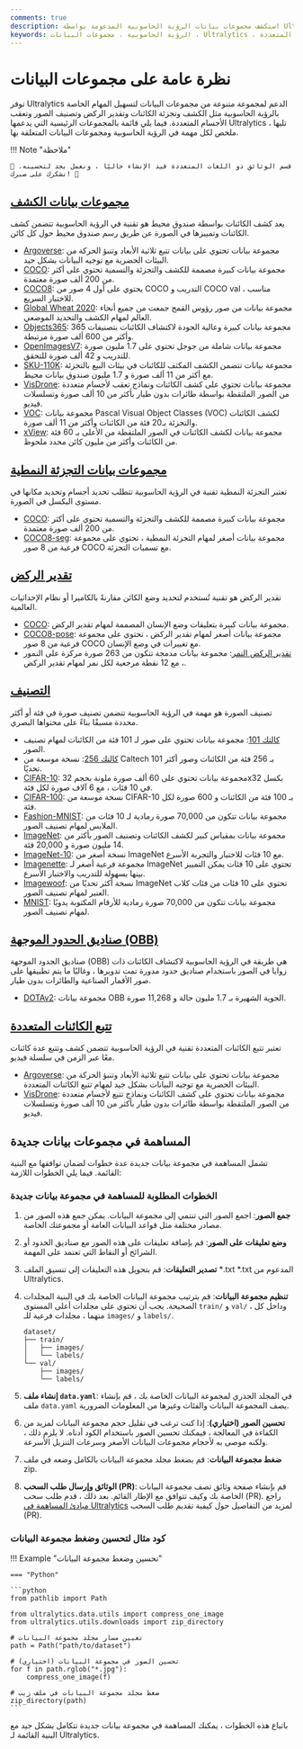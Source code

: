 ```yaml
---
comments: true
description: استكشف مجموعات بيانات الرؤية الحاسوبية المدعومة بواسطة Ultralytics لكشف الكائنات وتجزئة الصور وتقدير الركض وتصنيف الصور وتعقب الأجسام المتعددة.
keywords: الرؤية الحاسوبية ، مجموعات البيانات ، Ultralytics ، يوه ، كشف الكائنات ، تجزئة النموذج ، تقدير الركض ، تصنيف الصور ، تعقب الأجسام المتعددة
---
```


# نظرة عامة على مجموعات البيانات

توفر Ultralytics الدعم لمجموعة متنوعة من مجموعات البيانات لتسهيل المهام الخاصة بالرؤية الحاسوبية مثل الكشف وتجزئة الكائنات وتقدير الركض وتصنيف الصور وتعقب الأجسام المتعددة. فيما يلي قائمة بالمجموعات الرئيسية التي يدعمها Ultralytics ، تليها ملخص لكل مهمة في الرؤية الحاسوبية ومجموعات البيانات المتعلقة بها.

!!! Note "ملاحظة"

    🚧 قسم الوثائق ذو اللغات المتعددة قيد الإنشاء حاليًا ، ونعمل بجد لتحسينه. نشكرك على صبرك! 🙏

## [مجموعات بيانات الكشف](../../datasets/detect/index.md)

يعد كشف الكائنات بواسطة صندوق محيط هو تقنية في الرؤية الحاسوبية تتضمن كشف الكائنات وتمييزها في الصورة عن طريق رسم صندوق محيط حول كل كائن.

- [Argoverse](../../datasets/detect/argoverse.md): مجموعة بيانات تحتوي على بيانات تتبع ثلاثية الأبعاد وتنبؤ الحركة من البيئات الحضرية مع توجيه البيانات بشكل جيد.
- [COCO](../../datasets/detect/coco.md): مجموعة بيانات كبيرة مصممة للكشف والتجزئة والتسمية تحتوي على أكثر من 200 ألف صورة معتمدة.
- [COCO8](../../datasets/detect/coco8.md): يحتوي على أول 4 صور من COCO التدريب و COCO val ، مناسب للاختبار السريع.
- [Global Wheat 2020](../../datasets/detect/globalwheat2020.md): مجموعة بيانات من صور رؤوس القمح جمعت من جميع أنحاء العالم لمهام الكشف والتحديد الموضعي.
- [Objects365](../../datasets/detect/objects365.md): مجموعة بيانات كبيرة وعالية الجودة لاكتشاف الكائنات بتصنيفات 365 وأكثر من 600 ألف صورة مرتبطة.
- [OpenImagesV7](../../datasets/detect/open-images-v7.md): مجموعة بيانات شاملة من جوجل تحتوي على 1.7 مليون صورة للتدريب و 42 ألف صورة للتحقق.
- [SKU-110K](../../datasets/detect/sku-110k.md): مجموعة بيانات تتضمن الكشف المكثف للكائنات في بيئات البيع بالتجزئة مع أكثر من 11 ألف صورة و 1.7 مليون صندوق بيانات محيط.
- [VisDrone](../../datasets/detect/visdrone.md): مجموعة بيانات تحتوي على كشف الكائنات ونماذج تعقب لأجسام متعددة من الصور الملتقطة بواسطة طائرات بدون طيار بأكثر من 10 ألف صورة وتسلسلات فيديو.
- [VOC](../../datasets/detect/voc.md): مجموعة بيانات Pascal Visual Object Classes (VOC) لكشف الكائنات والتجزئة بـ20 فئة من الكائنات وأكثر من 11 ألف صورة.
- [xView](../../datasets/detect/xview.md): مجموعة بيانات لكشف الكائنات في الصور الملتقطة من الأعلى بـ 60 فئة من الكائنات وأكثر من مليون كائن محدد ملحوظ.

## [مجموعات بيانات التجزئة النمطية](../../datasets/segment/index.md)

تعتبر التجزئة النمطية تقنية في الرؤية الحاسوبية تتطلب تحديد أجسام وتحديد مكانها في مستوى البكسل في الصورة.

- [COCO](../../datasets/segment/coco.md): مجموعة بيانات كبيرة مصممة للكشف والتجزئة والتسمية تحتوي على أكثر من 200 ألف صورة معتمدة.
- [COCO8-seg](../../datasets/segment/coco8-seg.md): مجموعة بيانات أصغر لمهام التجزئة النمطية ، تحتوي على مجموعة فرعية من 8 صور COCO مع تسميات التجزئة.

## [تقدير الركض](../../datasets/pose/index.md)

تقدير الركض هو تقنية تُستخدم لتحديد وضع الكائن مقارنةً بالكاميرا أو نظام الإحداثيات العالمية.

- [COCO](../../datasets/pose/coco.md): مجموعة بيانات كبيرة بتعليقات وضع الإنسان المصممة لمهام تقدير الركض.
- [COCO8-pose](../../datasets/pose/coco8-pose.md): مجموعة بيانات أصغر لمهام تقدير الركض ، تحتوي على مجموعة فرعية من 8 صور COCO مع تغييرات في وضع الإنسان.
- [تقدير الركض النمر](../../datasets/pose/tiger-pose.md): مجموعة بيانات مدمجة تتكون من 263 صورة مركزة على النمور ، مع 12 نقطة مرجعية لكل نمر لمهام تقدير الركض.

## [التصنيف](../../datasets/classify/index.md)

تصنيف الصورة هو مهمة في الرؤية الحاسوبية تتضمن تصنيف صورة في فئة أو أكثر محددة مسبقًا بناءً على محتواها البصري.

- [كالتك 101](../../datasets/classify/caltech101.md): مجموعة بيانات تحتوي على صور لـ 101 فئة من الكائنات لمهام تصنيف الصور.
- [كالتك 256](../../datasets/classify/caltech256.md): نسخة موسعة من Caltech 101 بـ 256 فئة من الكائنات وصور أكثر تحديًا.
- [CIFAR-10](../../datasets/classify/cifar10.md): مجموعة بيانات تحتوي على 60 ألف صورة ملونة بحجم 32x32 بكسل في 10 فئات ، مع 6 آلاف صورة لكل فئة.
- [CIFAR-100](../../datasets/classify/cifar100.md): نسخة موسعة من CIFAR-10 بـ 100 فئة من الكائنات و 600 صورة لكل فئة.
- [Fashion-MNIST](../../datasets/classify/fashion-mnist.md): مجموعة بيانات تتكون من 70,000 صورة رمادية لـ 10 فئات من الملابس لمهام تصنيف الصور.
- [ImageNet](../../datasets/classify/imagenet.md): مجموعة بيانات بمقياس كبير لكشف الكائنات وتصنيف الصور بأكثر من 14 مليون صورة و 20,000 فئة.
- [ImageNet-10](../../datasets/classify/imagenet10.md): نسخة أصغر من ImageNet مع 10 فئات للاختبار والتجربة الأسرع.
- [Imagenette](../../datasets/classify/imagenette.md): مجموعة فرعية أصغر لـ ImageNet تحتوي على 10 فئات يمكن التمييز بينها بسهولة للتدريب والاختبار الأسرع.
- [Imagewoof](../../datasets/classify/imagewoof.md): نسخة أكثر تحديًا من ImageNet تحتوي على 10 فئات من فئات كلاب العنبر لمهام تصنيف الصور.
- [MNIST](../../datasets/classify/mnist.md): مجموعة بيانات تتكون من 70,000 صورة رمادية للأرقام المكتوبة يدويًا لمهام تصنيف الصور.

## [صناديق الحدود الموجهة (OBB)](../../datasets/obb/index.md)

صناديق الحدود الموجهة (OBB) هي طريقة في الرؤية الحاسوبية لاكتشاف الكائنات ذات زوايا في الصور باستخدام صناديق حدود مدورة تمت تدويرها ، وغالبًا ما يتم تطبيقها على صور الأقمار الصناعية والطائرات بدون طيار.

- [DOTAv2](../../datasets/obb/dota-v2.md): مجموعة بيانات OBB الجوية الشهيرة بـ 1.7 مليون حالة و 11,268 صورة.

## [تتبع الكائنات المتعددة](../../datasets/track/index.md)

تعتبر تتبع الكائنات المتعددة تقنية في الرؤية الحاسوبية تتضمن كشف وتتبع عدة كائنات معًا عبر الزمن في سلسلة فيديو.

- [Argoverse](../../datasets/detect/argoverse.md): مجموعة بيانات تحتوي على بيانات تتبع ثلاثية الأبعاد وتنبؤ الحركة من البيئات الحضرية مع توجيه البيانات بشكل جيد لمهام تتبع الكائنات المتعددة.
- [VisDrone](../../datasets/detect/visdrone.md): مجموعة بيانات تحتوي على كشف الكائنات ونماذج تتبع لأجسام متعددة من الصور الملتقطة بواسطة طائرات بدون طيار بأكثر من 10 ألف صورة وتسلسلات فيديو.

## المساهمة في مجموعات بيانات جديدة

تشمل المساهمة في مجموعة بيانات جديدة عدة خطوات لضمان توافقها مع البنية القائمة. فيما يلي الخطوات اللازمة:

### الخطوات المطلوبة للمساهمة في مجموعة بيانات جديدة

1. **جمع الصور**: اجمع الصور التي تنتمي إلى مجموعة البيانات. يمكن جمع هذه الصور من مصادر مختلفة مثل قواعد البيانات العامة أو مجموعتك الخاصة.

2. **وضع تعليقات على الصور**: قم بإضافة تعليقات على هذه الصور مع صناديق الحدود أو الشرائح أو النقاط التي تعتمد على المهمة.

3. **تصدير التعليقات**: قم بتحويل هذه التعليقات إلى تنسيق الملف *.txt *.txt المدعوم من Ultralytics.

4. **تنظيم مجموعة البيانات**: قم بترتيب مجموعة البيانات الخاصة بك في البنية المجلدات الصحيحة. يجب أن تحتوي على مجلدات أعلى المستوى `train/` و `val/` ، وداخل كل منهما ، مجلدات فرعية للـ `images/` و `labels/`.

    ```
    dataset/
    ├── train/
    │   ├── images/
    │   └── labels/
    └── val/
        ├── images/
        └── labels/
    ```

5. **إنشاء ملف `data.yaml`**: في المجلد الجذري لمجموعة البيانات الخاصة بك ، قم بإنشاء ملف `data.yaml` يصف المجموعة البيانات والفئات وغيرها من المعلومات الضرورية.

6. **تحسين الصور (اختياري)**: إذا كنت ترغب في تقليل حجم مجموعة البيانات لمزيد من الكفاءة في المعالجة ، فيمكنك تحسين الصور باستخدام الكود أدناه. لا يلزم ذلك ، ولكنه موصى به لأحجام مجموعات البيانات الأصغر وسرعات التنزيل الأسرعة.

7. **ضغط مجموعة البيانات**: قم بضغط مجلد مجموعة البيانات بالكامل وضعه في ملف zip.

8. **الوثائق وإرسال طلب السحب (PR)**: قم بإنشاء صفحة وثائق تصف مجموعة البيانات الخاصة بك وكيف تتوافق مع الإطار القائم. بعد ذلك ، قدم طلب سحب (PR). راجع [مبادئ المساهمة في Ultralytics](https://docs.ultralytics.com/help/contributing) لمزيد من التفاصيل حول كيفية تقديم طلب السحب (PR).

### كود مثال لتحسين وضغط مجموعة البيانات

!!! Example "تحسين وضغط مجموعة البيانات"

    === "Python"

    ```python
    from pathlib import Path

    from ultralytics.data.utils import compress_one_image
    from ultralytics.utils.downloads import zip_directory

    # تعيين مسار مجلد مجموعة البيانات
    path = Path("path/to/dataset")

    # تحسين الصور في مجموعة البيانات (اختياري)
    for f in path.rglob("*.jpg"):
        compress_one_image(f)

    # ضغط مجلد مجموعة البيانات في ملف زيب
    zip_directory(path)
    ```

باتباع هذه الخطوات ، يمكنك المساهمة في مجموعة بيانات جديدة تتكامل بشكل جيد مع البنية القائمة لـ Ultralytics.
